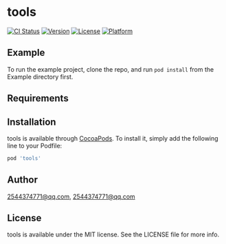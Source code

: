 # tools

[![CI Status](https://img.shields.io/travis/2544374771@qq.com/tools.svg?style=flat)](https://travis-ci.org/2544374771@qq.com/tools)
[![Version](https://img.shields.io/cocoapods/v/tools.svg?style=flat)](https://cocoapods.org/pods/tools)
[![License](https://img.shields.io/cocoapods/l/tools.svg?style=flat)](https://cocoapods.org/pods/tools)
[![Platform](https://img.shields.io/cocoapods/p/tools.svg?style=flat)](https://cocoapods.org/pods/tools)

## Example

To run the example project, clone the repo, and run `pod install` from the Example directory first.

## Requirements

## Installation

tools is available through [CocoaPods](https://cocoapods.org). To install
it, simply add the following line to your Podfile:

```ruby
pod 'tools'
```

## Author

2544374771@qq.com, 2544374771@qq.com

## License

tools is available under the MIT license. See the LICENSE file for more info.
